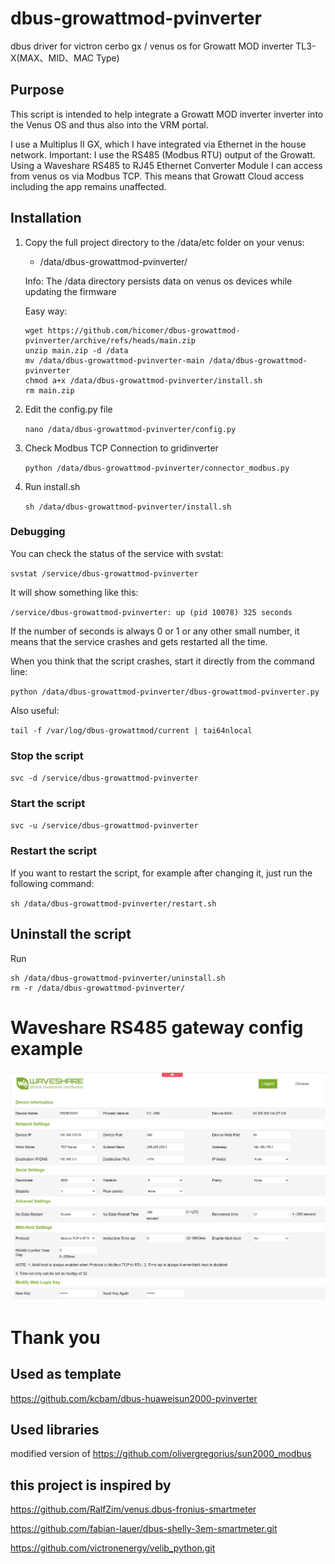 # dbus-growattmod-pvinverter

dbus driver for victron cerbo gx / venus os for Growatt MOD inverter
TL3-X(MAX、MID、MAC Type)

## Purpose

This script is intended to help integrate a Growatt MOD inverter inverter into the Venus OS and thus also into the VRM
portal.

I use a Multiplus II GX, which I have integrated via Ethernet in the house network. 
Important: I use the RS485 (Modbus RTU) output of the Growatt. 
Using a Waveshare RS485 to RJ45 Ethernet Converter Module I can access from venus os via Modbus TCP.
This means that Growatt Cloud access including the app remains unaffected.

## Installation

1. Copy the full project directory to the /data/etc folder on your venus:

    - /data/dbus-growattmod-pvinverter/
	
   Info: The /data directory persists data on venus os devices while updating the firmware

   Easy way:
   ```
   wget https://github.com/hicomer/dbus-growattmod-pvinverter/archive/refs/heads/main.zip
   unzip main.zip -d /data
   mv /data/dbus-growattmod-pvinverter-main /data/dbus-growattmod-pvinverter
   chmod a+x /data/dbus-growattmod-pvinverter/install.sh
   rm main.zip
   ```


3. Edit the config.py file

   `nano /data/dbus-growattmod-pvinverter/config.py`

5. Check Modbus TCP Connection to gridinverter

   `python /data/dbus-growattmod-pvinverter/connector_modbus.py`

6. Run install.sh

   `sh /data/dbus-growattmod-pvinverter/install.sh`

### Debugging

You can check the status of the service with svstat:

`svstat /service/dbus-growattmod-pvinverter`

It will show something like this:

`/service/dbus-growattmod-pvinverter: up (pid 10078) 325 seconds`

If the number of seconds is always 0 or 1 or any other small number, it means that the service crashes and gets
restarted all the time.

When you think that the script crashes, start it directly from the command line:

`python /data/dbus-growattmod-pvinverter/dbus-growattmod-pvinverter.py`

Also useful:

`tail -f /var/log/dbus-growattmod/current | tai64nlocal`

### Stop the script

`svc -d /service/dbus-growattmod-pvinverter`

### Start the script

`svc -u /service/dbus-growattmod-pvinverter`


### Restart the script 

If you want to restart the script, for example after changing it, just run the following command:

`sh /data/dbus-growattmod-pvinverter/restart.sh`

## Uninstall the script

Run

   ```
sh /data/dbus-growattmod-pvinverter/uninstall.sh
rm -r /data/dbus-growattmod-pvinverter/
   ```

# Waveshare RS485 gateway config example

![WAVE-01](img/Waveshare-Config-RTU.JPG)



# Thank you

## Used as template

https://github.com/kcbam/dbus-huaweisun2000-pvinverter

## Used libraries

modified version of https://github.com/olivergregorius/sun2000_modbus

## this project is inspired by

https://github.com/RalfZim/venus.dbus-fronius-smartmeter

https://github.com/fabian-lauer/dbus-shelly-3em-smartmeter.git

https://github.com/victronenergy/velib_python.git
